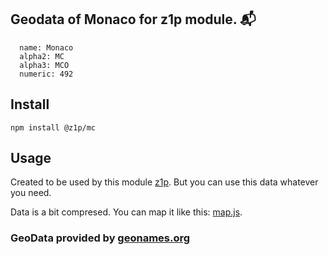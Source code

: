 
## Geodata of Monaco for z1p module. :mailbox_with_mail:

```
  name: Monaco
  alpha2: MC
  alpha3: MCO
  numeric: 492
```

## Install

```
npm install @z1p/mc
```

## Usage

Created to be used by this module [z1p](https://github.com/vzhufk/z1p).
But you can use this data whatever you need.

Data is a bit compresed. You can map it like this: [map.js](https://github.com/vzhufk/z1p/blob/master/src/map.js).

### GeoData provided by **[geonames.org](http://www.geonames.org/)**
